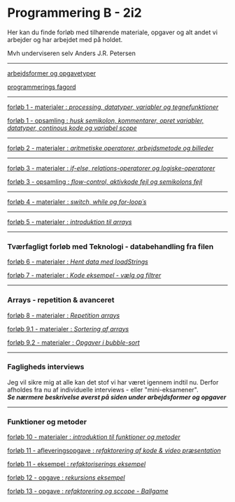 # Programmering B - 2i2

Her kan du finde forløb med tilhørende materiale, opgaver og alt andet vi arbejder og har arbejdet med på holdet.

Mvh underviseren selv Anders J.R. Petersen

---

[arbejdsformer og opgavetyper](arbejdsformer/arbejdsformer.md)

[programmerings fagord](terminologi/terminologi.md)

---

[forløb 1 - materialer : *processing, datatyper, variabler og tegnefunktioner*](forlob1_intro/forlob1.md)

[forløb 1 - opsamling  : *husk semikolon, kommentarer, opret variabler, datatyper, continous kode og variabel scope*](forlob1_intro/forlob1_opsamling.md)

---

[forløb 2 - materialer : *aritmetiske operatorer, arbejdsmetode og billeder*](forlob2_operatorer_og_arbejdsmetode/forlob2_operatorer_og_arbejdsmetode.md)

---

[forløb 3 - materialer : *if-else, relations-operatorer og logiske-operatorer*](forlob3_if_else_logiske_og_relations_operatorer/forlob3.md)

[forløb 3 - opsamling  : *flow-control, aktivkode fejl og semikolons fejl*](forlob3_if_else_logiske_og_relations_operatorer/forlob3_opsamling.md)

---

[forløb 4 - materialer : *switch, while og for-loop´s*](forlob4_switch_while_for_loop/forlob4.md)

---

[forløb 5 - materialer : *introduktion til arrays*](forlob5_arrays/forlob5_arrays.md)

----

### Tværfagligt forløb med Teknologi - databehandling fra filen

[forløb 6 - materialer : *Hent data med loadStrings*](forlob6_loadStrings/forlob6_loadStrings.md)

[forløb 7 - materialer : *Kode eksempel - vælg og filtrer*](forlob7_select_og_filtrer/forlob7_select_og_filtrer.md)

----------------------------------

### Arrays - repetition & avanceret

[forløb 8 - materialer : *Repetition arrays*](forlob8_rep_arrays/forlob8_rep_arrays.md)

[forløb 9.1 - materialer : *Sortering af arrays*](forlob9_arrays_sortering/forlob9_arrays_sortering.md)

[forløb 9.2 - materialer : *Opgaver i bubble-sort*](forlob9_arrays_sortering/sorting_opgaver.md)

----------------------------------

### Fagligheds interviews

Jeg vil sikre mig at alle kan det stof vi har været igennem indtil nu. Derfor afholdes fra nu af individuelle interviews - eller "mini-eksamener".     
***Se nærmere beskrivelse øverst på siden under arbejdsformer og opgaver***

----------------------------------

### Funktioner og metoder

[forløb 10 - materialer : *introduktion til funktioner og metoder*](forlob10_funktioner/forlob10_funktioner.md)

[forløb 11 - afleveringsopgave : *refaktorering af kode & video præsentation*](forlob11_refaktorering_med_funktioner/forlob11_refaktorering_med_funktioner.md)

[forløb 11 - eksempel : *refaktoriserings eksempel*](forlob11_refaktorering_med_funktioner/refaktorering_eksempel.md)

[forløb 12 - opgave : *rekursions eksempel*](forlob12_funktioner_rekursivt_tree/forlob12_tree.md)

[forløb 13 - opgave : *refaktorering og sccope - Ballgame*](forlob13_refaktorering_ballgame/forlob13_refaktorering_ballgame.md)
